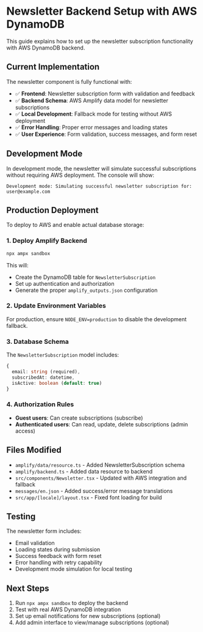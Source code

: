 # Newsletter Backend Setup with AWS DynamoDB

This guide explains how to set up the newsletter subscription functionality with AWS DynamoDB backend.

## Current Implementation

The newsletter component is fully functional with:
- ✅ **Frontend**: Newsletter subscription form with validation and feedback
- ✅ **Backend Schema**: AWS Amplify data model for newsletter subscriptions
- ✅ **Local Development**: Fallback mode for testing without AWS deployment
- ✅ **Error Handling**: Proper error messages and loading states
- ✅ **User Experience**: Form validation, success messages, and form reset

## Development Mode

In development mode, the newsletter will simulate successful subscriptions without requiring AWS deployment. The console will show:
```
Development mode: Simulating successful newsletter subscription for: user@example.com
```

## Production Deployment

To deploy to AWS and enable actual database storage:

### 1. Deploy Amplify Backend
```bash
npx ampx sandbox
```

This will:
- Create the DynamoDB table for `NewsletterSubscription`
- Set up authentication and authorization
- Generate the proper `amplify_outputs.json` configuration

### 2. Update Environment Variables
For production, ensure `NODE_ENV=production` to disable the development fallback.

### 3. Database Schema

The `NewsletterSubscription` model includes:
```typescript
{
  email: string (required),
  subscribedAt: datetime,
  isActive: boolean (default: true)
}
```

### 4. Authorization Rules
- **Guest users**: Can create subscriptions (subscribe)
- **Authenticated users**: Can read, update, delete subscriptions (admin access)

## Files Modified

- `amplify/data/resource.ts` - Added NewsletterSubscription schema
- `amplify/backend.ts` - Added data resource to backend
- `src/components/Newsletter.tsx` - Updated with AWS integration and fallback
- `messages/en.json` - Added success/error message translations
- `src/app/[locale]/layout.tsx` - Fixed font loading for build

## Testing

The newsletter form includes:
- Email validation
- Loading states during submission
- Success feedback with form reset
- Error handling with retry capability
- Development mode simulation for local testing

## Next Steps

1. Run `npx ampx sandbox` to deploy the backend
2. Test with real AWS DynamoDB integration
3. Set up email notifications for new subscriptions (optional)
4. Add admin interface to view/manage subscriptions (optional)